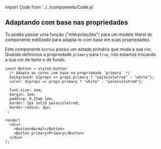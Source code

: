 import Code from '../../components/Code.js'

## Adaptando com base nas propriedades

Tu podes passar uma função ("interpolações") para um modelo literal do componente estilizado para adaptá-lo com base em suas propriedades.

Este componente `button` possui um estado primário que muda a sua cor. Quando definimos a propriedade <Code>primary</Code> para `true`, nós estamos trocando a sua cor de texto e de fundo.

```react
const Button = styled.button`
  /* Adapta as cores com base na propriedade `primary` */
  background: ${props => props.primary ? "palevioletred" : "white"};
  color: ${props => props.primary ? "white" : "palevioletred"};

  font-size: 1em;
  margin: 1em;
  padding: 0.25em 1em;
  border: 2px solid palevioletred;
  border-radius: 3px;
`;

render(
  <div>
    <Button>Normal</Button>
    <Button primary>Primary</Button>
  </div>
);
```
